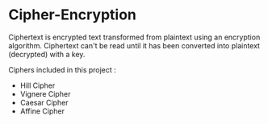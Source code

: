 # Cipher-Encryption

Ciphertext is encrypted text transformed from plaintext using an encryption algorithm. Ciphertext can't be read until it has been converted into plaintext (decrypted) with a key.

Ciphers included in this project :

- Hill Cipher
- Vignere Cipher
- Caesar Cipher
- Affine Cipher
